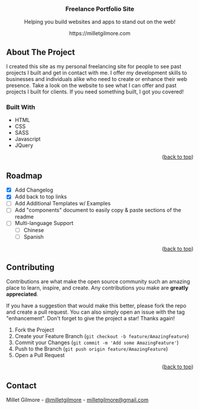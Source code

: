 <h3 align="center">Freelance Portfolio Site</h3>

  <p align="center">
    Helping you build websites and apps to stand out on the web!
  <p align="center">
    https://milletgilmore.com

<!-- ABOUT THE PROJECT -->
## About The Project

I created this site as my personal freelancing site for people to see past projects I built and get in contact with me. I offer my development skills to businesses and individuals alike who need to create or enhance their web presence. Take a look on the website to see what I can offer and past projects I built for clients. If you need something built, I got you covered!


### Built With

* HTML
* CSS
* SASS
* Javascript
* JQuery

<p align="right">(<a href="#readme-top">back to top</a>)</p>


<!-- ROADMAP -->
## Roadmap

- [x] Add Changelog
- [x] Add back to top links
- [ ] Add Additional Templates w/ Examples
- [ ] Add "components" document to easily copy & paste sections of the readme
- [ ] Multi-language Support
    - [ ] Chinese
    - [ ] Spanish

<p align="right">(<a href="#readme-top">back to top</a>)</p>



<!-- CONTRIBUTING -->
## Contributing

Contributions are what make the open source community such an amazing place to learn, inspire, and create. Any contributions you make are **greatly appreciated**.

If you have a suggestion that would make this better, please fork the repo and create a pull request. You can also simply open an issue with the tag "enhancement".
Don't forget to give the project a star! Thanks again!

1. Fork the Project
2. Create your Feature Branch (`git checkout -b feature/AmazingFeature`)
3. Commit your Changes (`git commit -m 'Add some AmazingFeature'`)
4. Push to the Branch (`git push origin feature/AmazingFeature`)
5. Open a Pull Request

<p align="right">(<a href="#readme-top">back to top</a>)</p>


<!-- CONTACT -->
## Contact

Millet Gilmore - [@milletgilmore](https://twitter.com/milletgilmore) - milletgilmore@gmail.com


